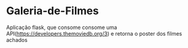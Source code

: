 # Galeria-de-Filmes
Aplicação flask, que consome consome uma API(https://developers.themoviedb.org/3) e retorna o poster dos filmes achados
